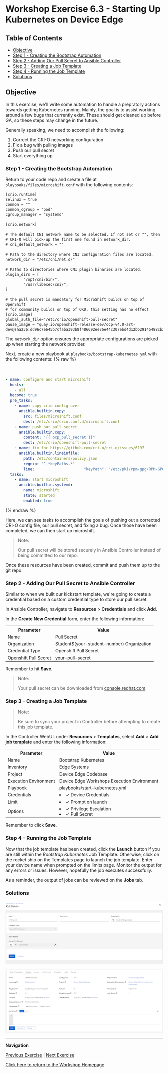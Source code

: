 # Workshop Exercise 6.3 - Starting Up Kubernetes on Device Edge

## Table of Contents

* [Objective](#objective)
* [Step 1 - Creating the Bootstrap Automation](#step-1---creating-the-bootstrap-automation)
* [Step 2 - Adding Our Pull Secret to Ansible Controller](#step-2---adding-our-pull-secret-to-ansible-controller)
* [Step 3 - Creating a Job Template](#step-3---creating-a-job-template)
* [Step 4 - Running the Job Template](#step-4---running-the-job-template)
* [Solutions](#solutions)

## Objective

In this exercise, we'll write some automation to handle a prepratory actions towards getting Kubernetes running. Mainly, the goal is to assist working around a few bugs that currently exist. These should get cleaned up before GA, so these steps may change in the future.

Generally speaking, we need to accomplish the following:
1. Correct the CRI-O networking configuration
2. Fix a bug with pulling images
3. Push our pull secret
4. Start everything up

### Step 1 - Creating the Bootstrap Automation

Return to your code repo and create a file at `playbooks/files/microshift.conf` with the following contents:
```
[crio.runtime]
selinux = true
conmon = ""
conmon_cgroup = "pod"
cgroup_manager = "systemd"

[crio.network]

# The default CNI network name to be selected. If not set or "", then
# CRI-O will pick-up the first one found in network_dir.
# cni_default_network = ""

# Path to the directory where CNI configuration files are located.
network_dir = "/etc/cni/net.d/"

# Paths to directories where CNI plugin binaries are located.
plugin_dirs = [
        "/opt/cni/bin/",
        "/usr/libexec/cni/",
]

# the pull secret is mandatory for MicroShift builds on top of OpenShift
# for community builds on top of OKD, this setting has no effect
[crio.image]
global_auth_file="/etc/crio/openshift-pull-secret"
pause_image = "quay.io/openshift-release-dev/ocp-v4.0-art-dev@sha256:dd96c7e645b7cfaba393b8f486692ee76e44c307ebd4d12bb29145488cb31448"
```

The `network_dir` option ensures the appropriate configurations are picked up when starting the network provider.

Next, create a new playbook at `playbooks/bootstrap-kubernetes.yml` with the following contents:
{% raw %}
```yaml
---

- name: configure and start microshift
  hosts:
    - all
  become: true
  pre_tasks:
    - name: copy crio config over
      ansible.builtin.copy:
        src: files/microshift.conf
        dest: /etc/crio/crio.conf.d/microshift.conf
    - name: push out pull secret
      ansible.builtin.copy:
        content: "{{ ocp_pull_secret }}"
        dest: /etc/crio/openshift-pull-secret
    - name: fix for https://github.com/cri-o/cri-o/issues/6197
      ansible.builtin.lineinfile:
        path: /etc/containers/policy.json
        regexp: '^.*keyPaths.*'
        line: '                    "keyPath": "/etc/pki/rpm-gpg/RPM-GPG-KEY-redhat-release"'
  tasks:
    - name: start microshift
      ansible.builtin.systemd:
        name: microshift
        state: started
        enabled: true
```
{% endraw %}

Here, we can see tasks to accomplish the goals of pushing out a corrected CRI-O config file, our pull secret, and fixing a bug. Once those have been completed, we can then start up microshift.

> Note:
>
> Our pull secret will be stored securely in Ansible Controller instead of being committed to our repo.

Once these resources have been created, commit and push them up to the git repo.

### Step 2 - Adding Our Pull Secret to Ansible Controller

Similar to when we built our kickstart template, we're going to create a credential based on a custom credential type to store our pull secret.

In Ansible Controller, navigate to **Resources** > **Credentials** and click **Add**.

In the **Create New Credential** form, enter the following information:
<table>
  <tr>
    <th>Parameter</th>
    <th>Value</th>
  </tr>
  <tr>
    <td>Name</td>
    <td>Pull Secret</td>
  </tr>
  <tr>
    <td>Organization</td>
    <td>Student$(your-student-number) Organization</td>
  </tr>
  <tr>
    <td>Credential Type</td>
    <td>Openshift Pull Secret</td>
  </tr>
  <tr>
    <td>Openshift Pull Secret</td>
    <td>your-pull-secret</td>
  </tr>
</table>

Remember to hit **Save**.

> Note:
>
> Your pull secret can be downloaded from [console.redhat.com](https://console.redhat.com/openshift/downloads).

### Step 3 - Creating a Job Template

> Note:
>
> Be sure to sync your project in Controller before attempting to create this job template.

In the Controller WebUI. under **Resources** > **Templates**, select **Add** > **Add job template** and enter the following information:

<table>
  <tr>
    <th>Parameter</th>
    <th>Value</th>
  </tr>
  <tr>
    <td>Name</td>
    <td>Bootstrap Kubernetes</td>
  </tr>
  <tr>
    <td>Inventory</td>
    <td>Edge Systems</td>
  </tr>
  <tr>
    <td>Project</td>
    <td>Device Edge Codebase</td>
  </tr>
  <tr>
    <td>Execution Environment</td>
    <td>Device Edge Workshops Execution Environment</td>
  </tr>
  <tr>
    <td>Playbook</td>
    <td>playbooks/start-kubernetes.yml</td>
  </tr>
  <tr>
    <td>Credentials</td>
    <td><li>✓ Device Credentials</li></td>
  </tr>
  <tr>
    <td>Limit</td>
    <td><li>✓ Prompt on launch</li></td>
  </tr>
   <tr>
    <td>Options</td>
    <td><li>✓ Privilege Escalation</li><li>✓ Pull Secret</li></td>
  </tr> 
</table>

Remember to click **Save**.

### Step 4 - Running the Job Template

Now that the job template has been created, click the **Launch** button if you are still within the _Bootstrap Kubernetes_ Job Template. Otherwise, click on the rocket ship on the Templates page to launch the job template. Enter your device name when prompted on the limits page. Monitor the output for any errors or issues. However, hopefully the job executes successfully.

As a reminder, the output of jobs can be reviewed on the **Jobs** tab.

### Solutions

![Pull Secret Credential](../images/pull-secret-credential.png)

![Start Kubernetes Job Template](../images/start-kubernetes-job-template.png)

---
**Navigation**

[Previous Exercise](../0.1-upgrade-rhde) | [Next Exercise](../6.4-app-definitions)

[Click here to return to the Workshop Homepage](../README.md)